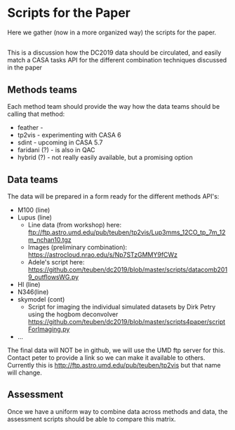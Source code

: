 # Scripts for the Paper

Here we gather (now in a more organized way) the scripts for the paper.


## 

This is a discussion how the DC2019 data should be circulated, and
easily match a CASA tasks API for the different combination techniques
discussed in the paper


## Methods teams

Each method team should provide the way how the data teams should be calling that method:

   * feather - 
   * tp2vis - experimenting with CASA 6
   * sdint - upcoming in CASA 5.7
   * faridani (?) - is also in QAC
   * hybrid (?) - not really easily available, but a promising option

## Data teams

The data will be prepared in a form ready for the different methods API's:

   * M100 (line)
   * Lupus (line)
        - Line data (from workshop) here: ftp://ftp.astro.umd.edu/pub/teuben/tp2vis/Lup3mms_12CO_tp_7m_12m_nchan10.tgz
        - Images (preliminary combination): https://astrocloud.nrao.edu/s/Np7STzGMMY9fCWz
        - Adele's script here: https://github.com/teuben/dc2019/blob/master/scripts/datacomb2019_outflowsWG.py
   * HI (line)
   * N346(line)
   * skymodel (cont)
        - Script for imaging the individual simulated datasets by Dirk Petry using the hogbom deconvolver https://github.com/teuben/dc2019/blob/master/scripts4paper/scriptForImaging.py
   * ...

The final data will NOT be in github, we will use the UMD ftp server for this. Contact peter to provide
a link so we can make it available to others. Currently this is http://ftp.astro.umd.edu/pub/teuben/tp2vis
but that name will change.

## Assessment

Once we have a uniform way to combine data across methods and data, the
assessment scripts should be able to compare this matrix.
